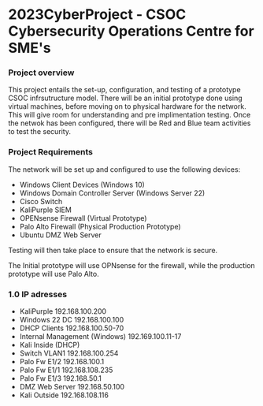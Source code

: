 # 2023CyberProject - CSOC Cybersecurity Operations Centre for SME's
### Project overview
This project entails the set-up, configuration, and testing of a prototype CSOC infrsutructure model. There will be an initial prototype done using virtual machines, before moving on to physical hardware for the network. This will give room for understanding and pre implimentation testing. Once the netwok has been configured, there will be Red and Blue team activities to test the security.

### Project Requirements 
The network will be set up and configured to use the following devices:
* Windows Client Devices (Windows 10)
* Windows Domain Controller Server (Windows Server 22)
* Cisco Switch
* KaliPurple SIEM
* OPENsense Firewall (Virtual Prototype)
* Palo Alto Firewall (Physical Production Prototype)
* Ubuntu DMZ Web Server
 
Testing will then take place to ensure that the network is secure.

The Initial prototype will use OPNsense for the firewall, while the production prototype will use Palo Alto.

### 1.0 IP adresses
- KaliPurple                        192.168.100.200
- Windows 22 DC                     192.168.100.100
- DHCP Clients                      192.168.100.50-70
- Internal Management (Windows)     192.169.100.11-17
- Kali Inside                       (DHCP)
- Switch VLAN1                      192.168.100.254
- Palo Fw E1/2                      192.168.100.1
- Palo Fw E1/1                      192.168.108.235
- Palo Fw E1/3                      192.168.50.1
- DMZ Web Server                    192.168.50.100
- Kali Outside                      192.168.108.116 
 
